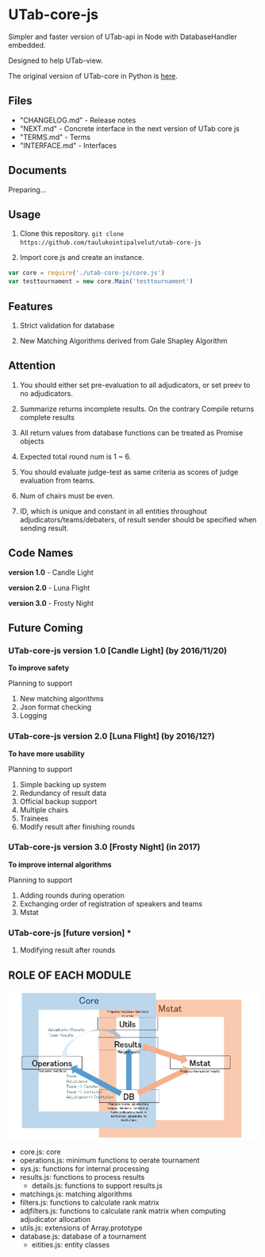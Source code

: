 # UTab-core-js

Simpler and faster version of UTab-api in Node with DatabaseHandler embedded.

Designed to help UTab-view.

The original version of UTab-core in Python is [here](https://github.com/taulukointipalvelut/utab-api-server).

## Files

 + "CHANGELOG.md" - Release notes
 + "NEXT.md" - Concrete interface in the next version of UTab core js
 + "TERMS.md" - Terms
 + "INTERFACE.md" - Interfaces

## Documents

Preparing...

## Usage

1. Clone this repository. `git clone https://github.com/taulukointipalvelut/utab-core-js`

1. Import core.js and create an instance.
```javascript
var core = require('./utab-core-js/core.js')
var testtournament = new core.Main('testtournament')
```

## Features

1. Strict validation for database

1. New Matching Algorithms derived from Gale Shapley Algorithm

## Attention

1. You should either set pre-evaluation to all adjudicators, or set preev to no adjudicators.

1. Summarize returns incomplete results. On the contrary Compile returns complete results

1. All return values from database functions can be treated as Promise objects

1. Expected total round num is 1 ~ 6.

1. You should evaluate judge-test as same criteria as scores of judge evaluation from teams.

1. Num of chairs must be even.

1. ID, which is unique and constant in all entities throughout adjudicators/teams/debaters, of result sender should be specified when sending result.

## Code Names

**version 1.0** - Candle Light

**version 2.0** - Luna Flight

**version 3.0** - Frosty Night

## Future Coming

### UTab-core-js version 1.0 [Candle Light] (by 2016/11/20)

**To improve safety**

Planning to support

1. New matching algorithms
1. Json format checking
1. Logging

### UTab-core-js version 2.0 [Luna Flight] (by 2016/12?)

**To have more usability**

Planning to support

1. Simple backing up system
1. Redundancy of result data
1. Official backup support
1. Multiple chairs
1. Trainees
1. Modify result after finishing rounds

### UTab-core-js version 3.0 [Frosty Night] (in 2017)

**To improve internal algorithms**

Planning to support

1. Adding rounds during operation
1. Exchanging order of registration of speakers and teams
1. Mstat

### UTab-core-js [future version] *

1. Modifying result after rounds

## ROLE OF EACH MODULE

![structure](structure.jpg "Module Relations")

 * core.js: core
 * operations.js: minimum functions to oerate tournament
 * sys.js: functions for internal processing
 * results.js: functions to process results
    * details.js: functions to support results.js
 * matchings.js: matching algorithms
 * filters.js: functions to calculate rank matrix
 * adjfilters.js: functions to calculate rank matrix when computing adjudicator allocation
 * utils.js: extensions of Array.prototype
 * database.js: database of a tournament
    * eitities.js: entity classes

<!--```
core.js
    |
    |_src/operation.js
    |    |
    |    |_src/operation/adfilters.js
    |    |    |_src/tools/tools.js
    |    |
    |    |_src/operation/filters.js
    |    |
    |    |_src/operation/entities.js
    |    |
    |    |_src/operation/matchings.js
    |    |
    |    |_src/operation/sys.js
    |         |_src/tools/tools.js
    |
    |_src/results.js
    |    |_src/results/details.js
    |
    |_src/database.js
    |    |_src/database/entities.js
    |
    |_src/utils.js
```
-->
<!--
Operation  : output allocation - teams -> allocation                           #pure
           : check allocation  - allocation, adjudicators -> allocation        #pure
           : summarize results - results -> summarized results                 #pure

CON        : CRUDF             #not pure

DB         : CRUDF             #not pure

team -> createdMatrix -> sortedTeam -> matching
    -<   Promise   >- -<       Promise       >-
     --------------should sync----------------
||
||

team, adjudicator, allocation -> createdMatrix -> sortedGrid -> matching
                            -<   Promise   >- -<       Promise          >-
                             --------------should sync------------------
-->
